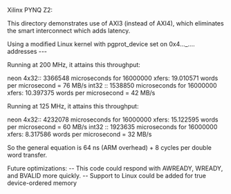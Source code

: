 Xilinx PYNQ Z2:

This directory demonstrates use of AXI3 (instead of AXI4), which eliminates the smart interconnect which adds latency.

Using a modified Linux kernel with pgprot_device set on 0x4..._.... addresses ---

Running at 200 MHz, it attains this throughput:

neon 4x32:: 3366548 microseconds for 16000000 xfers: 19.010571 words per microsecond = 76 MB/s
int32    :: 1538850 microseconds for 16000000 xfers: 10.397375 words per microsecond = 42 MB/s

Running at 125 MHz, it attains this throughput:

neon 4x32:: 4232078 microseconds for 16000000 xfers: 15.122595 words per microsecond = 60 MB/s
int32    :: 1923635 microseconds for 16000000 xfers: 8.317586 words per microsecond  = 32 MB/s

So the general equation is 64 ns (ARM overhead) + 8 cycles per double word transfer.


Future optimizations:
   -- This code could respond with AWREADY, WREADY, and BVALID more quickly.
   -- Support to Linux could be added for true device-ordered memory
   
